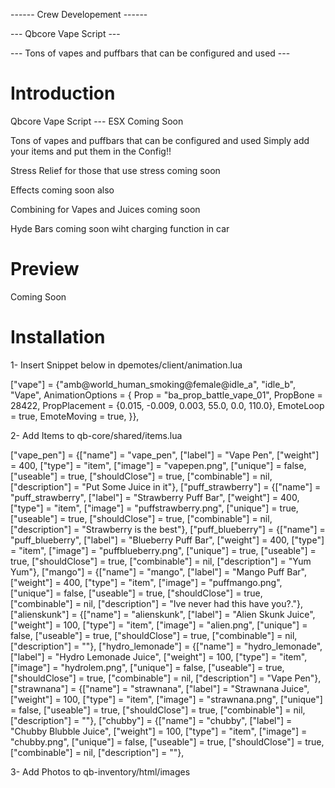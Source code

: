 ------ Crew Developement ------

--- Qbcore Vape Script ---

--- Tons of vapes and puffbars that can be configured and used ---

# Introduction

Qbcore Vape Script --- ESX Coming Soon

Tons of vapes and puffbars that can be configured and used
Simply add your items and put them in the Config!!

Stress Relief for those that use stress coming soon

Effects coming soon also

Combining for Vapes and Juices coming soon

Hyde Bars coming soon wiht charging function in car

# Preview

Coming Soon

# Installation

1- Insert Snippet below in dpemotes/client/animation.lua

["vape"] = {"amb@world_human_smoking@female@idle_a", "idle_b", "Vape", AnimationOptions =
   {
       Prop = "ba_prop_battle_vape_01",
       PropBone = 28422,
       PropPlacement = {0.015, -0.009, 0.003, 55.0, 0.0, 110.0},
       EmoteLoop = true,
       EmoteMoving = true,
   }},

2- Add Items to qb-core/shared/items.lua

["vape_pen"] 			 		 = {["name"] = "vape_pen", 						["label"] = "Vape Pen", 				["weight"] = 400, 		["type"] = "item", 		["image"] = "vapepen.png", 			["unique"] = false, 	["useable"] = true, 	["shouldClose"] = true,	   ["combinable"] = nil,   ["description"] = "Put Some Juice in it"},
["puff_strawberry"] 			 		 = {["name"] = "puff_strawberry", 						["label"] = "Strawberry Puff Bar", 				["weight"] = 400, 		["type"] = "item", 		["image"] = "puffstrawberry.png", 			["unique"] = true, 	["useable"] = true, 	["shouldClose"] = true,	   ["combinable"] = nil,   ["description"] = "Strawberry is the best"},
["puff_blueberry"] 			 		 = {["name"] = "puff_blueberry", 						["label"] = "Blueberry Puff Bar", 				["weight"] = 400, 		["type"] = "item", 		["image"] = "puffblueberry.png", 			["unique"] = true, 	["useable"] = true, 	["shouldClose"] = true,	   ["combinable"] = nil,   ["description"] = "Yum Yum"},
["mango"] 			 		 = {["name"] = "mango", 						["label"] = "Mango Puff Bar", 				["weight"] = 400, 		["type"] = "item", 		["image"] = "puffmango.png", 			["unique"] = false, 	["useable"] = true, 	["shouldClose"] = true,	   ["combinable"] = nil,   ["description"] = "Ive never had this have you?."},
["alienskunk"] 			 		 = {["name"] = "alienskunk", 						["label"] = "Alien Skunk Juice", 				["weight"] = 100, 		["type"] = "item", 		["image"] = "alien.png", 			["unique"] = false, 	["useable"] = true, 	["shouldClose"] = true,	   ["combinable"] = nil,   ["description"] = ""},
["hydro_lemonade"] 			 		 = {["name"] = "hydro_lemonade", 						["label"] = "Hydro Lemonade Juice", 				["weight"] = 100, 		["type"] = "item", 		["image"] = "hydrolem.png", 			["unique"] = false, 	["useable"] = true, 	["shouldClose"] = true,	   ["combinable"] = nil,   ["description"] = "Vape Pen"},
["strawnana"] 			 		 = {["name"] = "strawnana", 						["label"] = "Strawnana Juice", 				["weight"] = 100, 		["type"] = "item", 		["image"] = "strawnana.png", 			["unique"] = false, 	["useable"] = true, 	["shouldClose"] = true,	   ["combinable"] = nil,   ["description"] = ""},
["chubby"] 			 		 = {["name"] = "chubby", 						["label"] = "Chubby Blubble Juice", 				["weight"] = 100, 		["type"] = "item", 		["image"] = "chubby.png", 			["unique"] = false, 	["useable"] = true, 	["shouldClose"] = true,	   ["combinable"] = nil,   ["description"] = ""},

3- Add Photos to qb-inventory/html/images
